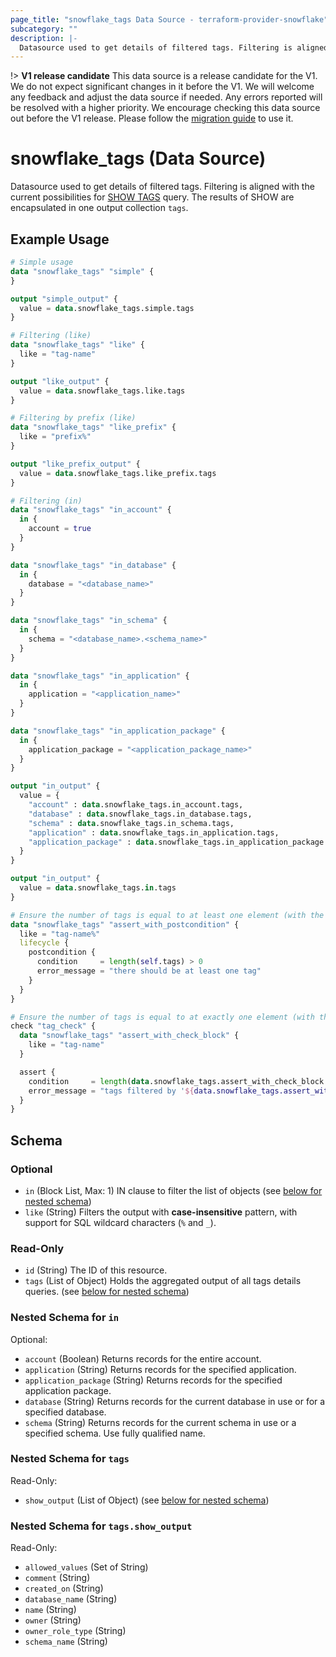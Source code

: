 ```yaml
---
page_title: "snowflake_tags Data Source - terraform-provider-snowflake"
subcategory: ""
description: |-
  Datasource used to get details of filtered tags. Filtering is aligned with the current possibilities for SHOW TAGS https://docs.snowflake.com/en/sql-reference/sql/show-tags query. The results of SHOW are encapsulated in one output collection tags.
---
```


!> **V1 release candidate** This data source is a release candidate for the V1. We do not expect significant changes in it before the V1. We will welcome any feedback and adjust the data source if needed. Any errors reported will be resolved with a higher priority. We encourage checking this data source out before the V1 release. Please follow the [migration guide](https://github.com/Snowflake-Labs/terraform-provider-snowflake/blob/main/MIGRATION_GUIDE.md#v0980--v0990) to use it.

# snowflake_tags (Data Source)

Datasource used to get details of filtered tags. Filtering is aligned with the current possibilities for [SHOW TAGS](https://docs.snowflake.com/en/sql-reference/sql/show-tags) query. The results of SHOW are encapsulated in one output collection `tags`.

## Example Usage

```terraform
# Simple usage
data "snowflake_tags" "simple" {
}

output "simple_output" {
  value = data.snowflake_tags.simple.tags
}

# Filtering (like)
data "snowflake_tags" "like" {
  like = "tag-name"
}

output "like_output" {
  value = data.snowflake_tags.like.tags
}

# Filtering by prefix (like)
data "snowflake_tags" "like_prefix" {
  like = "prefix%"
}

output "like_prefix_output" {
  value = data.snowflake_tags.like_prefix.tags
}

# Filtering (in)
data "snowflake_tags" "in_account" {
  in {
    account = true
  }
}

data "snowflake_tags" "in_database" {
  in {
    database = "<database_name>"
  }
}

data "snowflake_tags" "in_schema" {
  in {
    schema = "<database_name>.<schema_name>"
  }
}

data "snowflake_tags" "in_application" {
  in {
    application = "<application_name>"
  }
}

data "snowflake_tags" "in_application_package" {
  in {
    application_package = "<application_package_name>"
  }
}

output "in_output" {
  value = {
    "account" : data.snowflake_tags.in_account.tags,
    "database" : data.snowflake_tags.in_database.tags,
    "schema" : data.snowflake_tags.in_schema.tags,
    "application" : data.snowflake_tags.in_application.tags,
    "application_package" : data.snowflake_tags.in_application_package.tags,
  }
}

output "in_output" {
  value = data.snowflake_tags.in.tags
}

# Ensure the number of tags is equal to at least one element (with the use of postcondition)
data "snowflake_tags" "assert_with_postcondition" {
  like = "tag-name%"
  lifecycle {
    postcondition {
      condition     = length(self.tags) > 0
      error_message = "there should be at least one tag"
    }
  }
}

# Ensure the number of tags is equal to at exactly one element (with the use of check block)
check "tag_check" {
  data "snowflake_tags" "assert_with_check_block" {
    like = "tag-name"
  }

  assert {
    condition     = length(data.snowflake_tags.assert_with_check_block.tags) == 1
    error_message = "tags filtered by '${data.snowflake_tags.assert_with_check_block.like}' returned ${length(data.snowflake_tags.assert_with_check_block.tags)} tags where one was expected"
  }
}
```

<!-- schema generated by tfplugindocs -->
## Schema

### Optional

- `in` (Block List, Max: 1) IN clause to filter the list of objects (see [below for nested schema](#nestedblock--in))
- `like` (String) Filters the output with **case-insensitive** pattern, with support for SQL wildcard characters (`%` and `_`).

### Read-Only

- `id` (String) The ID of this resource.
- `tags` (List of Object) Holds the aggregated output of all tags details queries. (see [below for nested schema](#nestedatt--tags))

<a id="nestedblock--in"></a>
### Nested Schema for `in`

Optional:

- `account` (Boolean) Returns records for the entire account.
- `application` (String) Returns records for the specified application.
- `application_package` (String) Returns records for the specified application package.
- `database` (String) Returns records for the current database in use or for a specified database.
- `schema` (String) Returns records for the current schema in use or a specified schema. Use fully qualified name.


<a id="nestedatt--tags"></a>
### Nested Schema for `tags`

Read-Only:

- `show_output` (List of Object) (see [below for nested schema](#nestedobjatt--tags--show_output))

<a id="nestedobjatt--tags--show_output"></a>
### Nested Schema for `tags.show_output`

Read-Only:

- `allowed_values` (Set of String)
- `comment` (String)
- `created_on` (String)
- `database_name` (String)
- `name` (String)
- `owner` (String)
- `owner_role_type` (String)
- `schema_name` (String)

